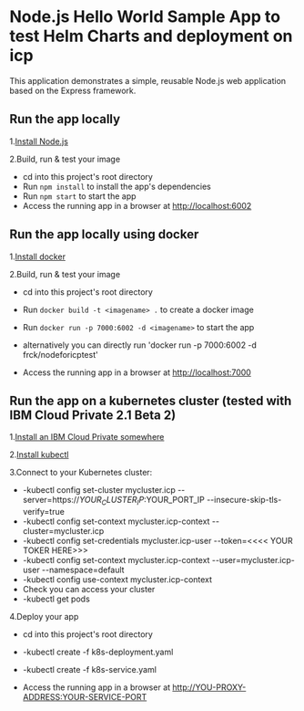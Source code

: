# Node.js Hello World Sample App to test Helm Charts and deployment on icp

This application demonstrates a simple, reusable Node.js web application based on the Express framework.

## Run the app locally

1.[Install Node.js][]

2.Build, run & test your image
+ cd into this project's root directory
+ Run `npm install` to install the app's dependencies
+ Run `npm start` to start the app
+ Access the running app in a browser at <http://localhost:6002>

[Install Node.js]: https://nodejs.org/en/download/

## Run the app locally using docker

1.[Install docker][]

2.Build, run & test your image
+ cd into this project's root directory
+ Run `docker build -t <imagename> .` to create a docker image 
+ Run `docker run -p 7000:6002 -d <imagename>` to start the app

+ alternatively you can directly run 'docker run -p 7000:6002 -d frck/nodeforicptest'

+ Access the running app in a browser at <http://localhost:7000>

[Install docker]: https://docs.docker.com/engine/installation/

## Run the app on a kubernetes cluster (tested with IBM Cloud Private 2.1 Beta 2)

1.[Install an IBM Cloud Private somewhere ][]

2.[Install kubectl][]

3.Connect to your Kubernetes cluster:
+    -kubectl config set-cluster mycluster.icp --server=https://$YOUR_CLUSTER_IP:$YOUR_PORT_IP --insecure-skip-tls-verify=true
+    -kubectl config set-context mycluster.icp-context --cluster=mycluster.icp
+    -kubectl config set-credentials mycluster.icp-user --token=<<<<  YOUR TOKER HERE>>>
+    -kubectl config set-context mycluster.icp-context --user=mycluster.icp-user --namespace=default
+    -kubectl config use-context mycluster.icp-context
+ Check you can access your cluster
+    -kubectl get pods

4.Deploy your app
+ cd into this project's root directory
+   -kubectl create -f k8s-deployment.yaml
+   -kubectl create -f k8s-service.yaml

+ Access the running app in a browser at <http://YOU-PROXY-ADDRESS:YOUR-SERVICE-PORT>

[Install an IBM Cloud Private somewhere ]: https://www.ibm.com/support/knowledgecenter/en/SSBS6K
[Install kubectl]: https://kubernetes.io/docs/tasks/tools/install-kubectl/  
